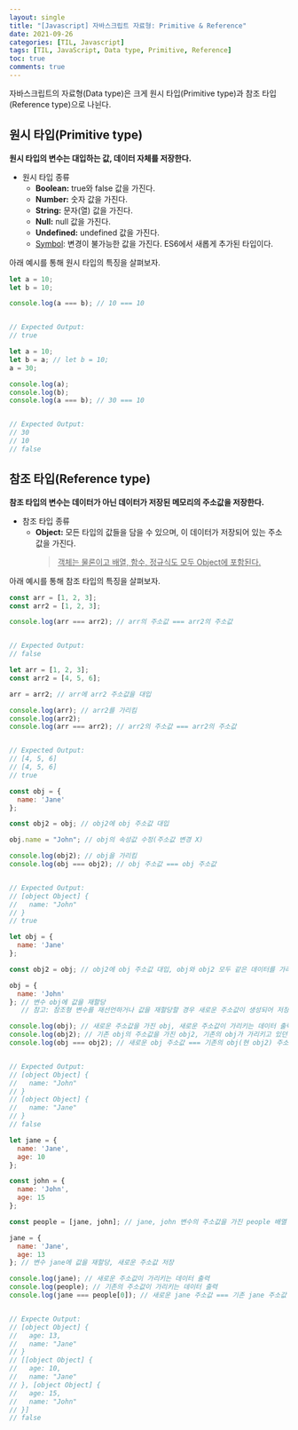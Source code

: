 ```yaml
---
layout: single
title: "[Javascript] 자바스크립트 자료형: Primitive & Reference"
date: 2021-09-26
categories: [TIL, Javascript]
tags: [TIL, JavaScript, Data type, Primitive, Reference]
toc: true
comments: true
---
```



자바스크립트의 자료형(Data type)은 크게 원시 타입(Primitive type)과 참조 타입(Reference type)으로 나뉜다.

## 원시 타입(Primitive type)
**원시 타입의 변수는 대입하는 값, 데이터 자체를 저장한다.**

- 원시 타입 종류  
  - **Boolean:** true와 false 값을 가진다.
  - **Number:** 숫자 값을 가진다.
  - **String:** 문자(열) 값을 가진다.
  - **Null:** null 값을 가진다.
  - **Undefined:** undefined 값을 가진다.
  - [Symbol](https://poiemaweb.com/es6-symbol): 변경이 불가능한 값을 가진다. ES6에서 새롭게 추가된 타입이다.

아래 예시를 통해 원시 타입의 특징을 살펴보자.
```javascript
let a = 10;
let b = 10;

console.log(a === b); // 10 === 10


// Expected Output:
// true
```
```javascript
let a = 10;
let b = a; // let b = 10;
a = 30;

console.log(a);
console.log(b);
console.log(a === b); // 30 === 10


// Expected Output:
// 30
// 10
// false
```


## 참조 타입(Reference type)
**참조 타입의 변수는 데이터가 아닌 데이터가 저장된 메모리의 주소값을 저장한다.**

- 참조 타입 종류
  - **Object:** 모든 타입의 값들을 담을 수 있으며, 이 데이터가 저장되어 있는 주소값을 가진다. 
    > <u>객체는 물론이고 배열, 함수, 정규식도 모두 Object에 포함된다.</u>

아래 예시를 통해 참조 타입의 특징을 살펴보자.
```javascript
const arr = [1, 2, 3];
const arr2 = [1, 2, 3];

console.log(arr === arr2); // arr의 주소값 === arr2의 주소값


// Expected Output:
// false
```
```javascript
let arr = [1, 2, 3];
const arr2 = [4, 5, 6];

arr = arr2; // arr에 arr2 주소값을 대입 

console.log(arr); // arr2를 가리킴 
console.log(arr2); 
console.log(arr === arr2); // arr2의 주소값 === arr2의 주소값


// Expected Output:
// [4, 5, 6]
// [4, 5, 6]
// true
```
```javascript
const obj = {
  name: 'Jane'
};

const obj2 = obj; // obj2에 obj 주소값 대입

obj.name = "John"; // obj의 속성값 수정(주소값 변경 X)

console.log(obj2); // obj을 가리킴
console.log(obj === obj2); // obj 주소값 === obj 주소값


// Expected Output:
// [object Object] {
//   name: "John"
// }
// true
```
```javascript
let obj = {
  name: 'Jane'
};

const obj2 = obj; // obj2에 obj 주소값 대입, obj와 obj2 모두 같은 데이터를 가리킴

obj = {
  name: 'John'
}; // 변수 obj에 값을 재할당
   // 참고: 참조형 변수를 재선언하거나 값을 재할당할 경우 새로운 주소값이 생성되어 저장됨 

console.log(obj); // 새로운 주소값을 가진 obj, 새로운 주소값이 가리키는 데이터 출력
console.log(obj2); // 기존 obj의 주소값을 가진 obj2, 기존의 obj가 가리키고 있던 데이터 출력
console.log(obj === obj2); // 새로운 obj 주소값 === 기존의 obj(현 obj2) 주소값


// Expected Output:
// [object Object] {
//   name: "John"
// }
// [object Object] {
//   name: "Jane"
// }
// false
```
```javascript
let jane = {
  name: 'Jane',
  age: 10
};

const john = {
  name: 'John',
  age: 15
};

const people = [jane, john]; // jane, john 변수의 주소값을 가진 people 배열

jane = {
  name: 'Jane',
  age: 13
}; // 변수 jane에 값을 재할당, 새로운 주소값 저장

console.log(jane); // 새로운 주소값이 가리키는 데이터 출력
console.log(people); // 기존의 주소값이 가리키는 데이터 출력
console.log(jane === people[0]); // 새로운 jane 주소값 === 기존 jane 주소값


// Expecte Output:
// [object Object] {
//   age: 13,
//   name: "Jane"
// }
// [[object Object] {
//   age: 10,
//   name: "Jane"
// }, [object Object] {
//   age: 15,
//   name: "John"
// }]
// false
```
